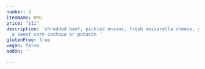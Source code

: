 ```yaml
---
number: 3
itemName: OMG
price: "$11"
description: 'shredded beef, pickled onions, fresh mozzarella cheese, guasacaca on
  a sweet corn cachapa or patacón '
glutenFree: true
vegan: false
addOn: ''

---
```

